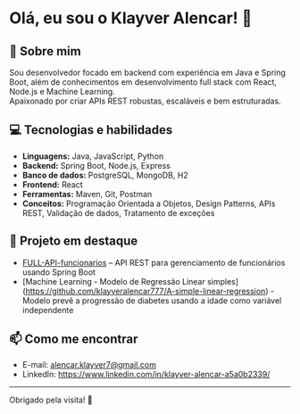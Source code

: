 # Olá, eu sou o Klayver Alencar! 👋

## 🚀 Sobre mim

Sou desenvolvedor focado em backend com experiência em Java e Spring Boot, além de conhecimentos em desenvolvimento full stack com React, Node.js e Machine Learning.  
Apaixonado por criar APIs REST robustas, escaláveis e bem estruturadas.

## 💻 Tecnologias e habilidades

- **Linguagens:** Java, JavaScript, Python
- **Backend:** Spring Boot, Node.js, Express
- **Banco de dados:** PostgreSQL, MongoDB, H2
- **Frontend:** React
- **Ferramentas:** Maven, Git, Postman
- **Conceitos:** Programação Orientada a Objetos, Design Patterns, APIs REST, Validação de dados, Tratamento de exceções

## 📂 Projeto em destaque

- [FULL-API-funcionarios](https://github.com/klayveralencar777/FULL-API-funcionarios) – API REST para gerenciamento de funcionários usando Spring Boot
- [Machine Learning - Modelo de Regressão Linear simples] (https://github.com/klayveralencar777/A-simple-linear-regression) - Modelo prevê a progressão de diabetes usando a idade como variável independente


## 📫 Como me encontrar

- E-mail: alencar.klayver7@gmail.com  
- LinkedIn: https://www.linkedin.com/in/klayver-alencar-a5a0b2339/

---

Obrigado pela visita! 🚀
